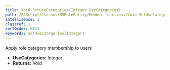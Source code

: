 ```yaml
---
title: Void SetUseCategories(Integer UseCategories)
path: /EJScript/Classes/NSRoleEntity/Member functions/Void SetUseCategories(Integer p_0)
intellisense: 1
classref: 1
sortOrder: 6841
keywords: SetUseCategories(Integer)
---
```



Apply role category membership to users



* **UseCategories:** Integer
* **Returns:** Void


